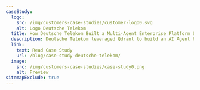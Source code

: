 ```yaml
---
caseStudy:
  logo:
    src: /img/customers-case-studies/customer-logo0.svg
    alt: Logo Deutsche Telekom
  title: How Deutsche Telekom Built a Multi-Agent Enterprise Platform Leveraging Qdrant
  description: Deutsche Telekom leveraged Qdrant to build an AI Agent Platform powering their multi-agent PaaS (LMOS), enabling scalable AI deployment across 10 European subsidiaries, supporting over 2 million conversations, and reducing agent development time from 15 days to just 2.
  link:
    text: Read Case Study
    url: /blog/case-study-deutsche-telekom/
  image:
    src: /img/customers-case-studies/case-study0.png
    alt: Preview
sitemapExclude: true
---
```

